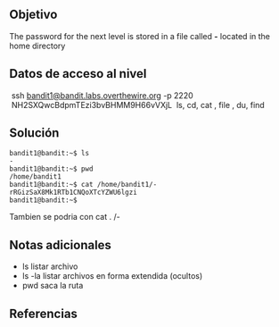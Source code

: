 ## Objetivo
The password for the next level is stored in a file called **-** located in the home directory
## Datos de acceso al nivel 
 ssh bandit1@bandit.labs.overthewire.org -p 2220
 NH2SXQwcBdpmTEzi3bvBHMM9H66vVXjL
 ls, cd, cat , file , du, find
 

## Solución

```
bandit1@bandit:~$ ls
-
bandit1@bandit:~$ pwd
/home/bandit1
bandit1@bandit:~$ cat /home/bandit1/-
rRGizSaX8Mk1RTb1CNQoXTcYZWU6lgzi
bandit1@bandit:~$
```
Tambien se podria con cat . /-

## Notas adicionales
- ls listar archivo
- ls -la  listar archivos en forma extendida (ocultos)
- pwd saca la ruta

## Referencias

